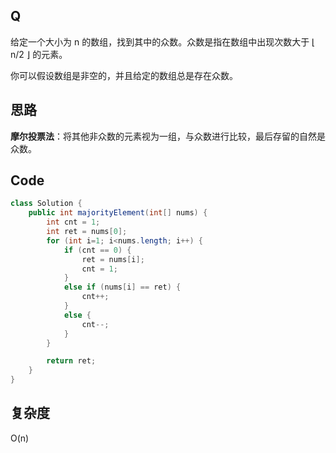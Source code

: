 ## Q

给定一个大小为 n 的数组，找到其中的众数。众数是指在数组中出现次数大于 ⌊ n/2 ⌋ 的元素。

你可以假设数组是非空的，并且给定的数组总是存在众数。

## 思路

**摩尔投票法**：将其他非众数的元素视为一组，与众数进行比较，最后存留的自然是众数。

## Code
```java
class Solution {
    public int majorityElement(int[] nums) {
        int cnt = 1;
        int ret = nums[0];
        for (int i=1; i<nums.length; i++) {
            if (cnt == 0) {
                ret = nums[i];
                cnt = 1;
            }
            else if (nums[i] == ret) {
                cnt++;
            }
            else {
                cnt--;
            }
        }

        return ret;
    }
}
```


## 复杂度

O(n)

